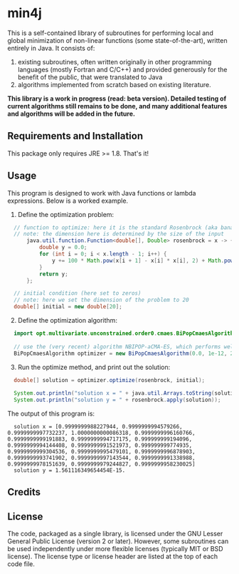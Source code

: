 # min4j
This is a self-contained library of subroutines for performing local and global minimization of non-linear functions (some state-of-the-art), written entirely in Java. It consists of:
1. existing subroutines, often written originally in other programming languages (mostly Fortran and C/C++) and provided generously for the benefit of the public, that were translated to Java
2. algorithms implemented from scratch based on existing literature.

**This library is a work in progress (read: beta version). Detailed testing of current algorithms still remains to be done, and many additional features and algorithms will be added in the future.**

## Requirements and Installation
This package only requires JRE >= 1.8. That's it!

## Usage
This program is designed to work with Java functions or lambda expressions. Below is a worked example.

  1. Define the optimization problem:

  ```java
    // function to optimize: here it is the standard Rosenbrock (aka banana) function
    // note: the dimension here is determined by the size of the input
		java.util.function.Function<double[], Double> rosenbrock = x -> {
			double y = 0.0;
			for (int i = 0; i < x.length - 1; i++) {
				y += 100 * Math.pow(x[i + 1] - x[i] * x[i], 2) + Math.pow(x[i] - 1, 2);
			}
			return y;
		};

    // initial condition (here set to zeros)
    // note: here we set the dimension of the problem to 20
    double[] initial = new double[20];
   ```

2. Define the optimization algorithm:
  
  ```java
    import opt.multivariate.unconstrained.order0.cmaes.BiPopCmaesAlgorithm;
    
    // use the (very recent) algorithm NBIPOP-aCMA-ES, which performs well on most functions
    BiPopCmaesAlgorithm optimizer = new BiPopCmaesAlgorithm(0.0, 1e-12, 2.0, 100000, 1000, false);
  ```
  
  3. Run the optimize method, and print out the solution:
  
  ```java
    double[] solution = optimizer.optimize(rosenbrock, initial);
    
    System.out.println("solution x = " + java.util.Arrays.toString(solution));
    System.out.println("solution y = " + rosenbrock.apply(solution));
  ```
  
  The output of this program is:
  
  ```
    solution x = [0.9999999988227944, 0.9999999994579266, 0.9999999997732237, 1.0000000000086318, 0.9999999996160766,      0.9999999999191883, 0.9999999994717175, 0.999999999194096, 0.9999999994144408, 0.9999999991521973, 0.999999999774935, 0.9999999999304536, 0.9999999995479101, 0.9999999996878903, 0.9999999993741902, 0.9999999997143544, 0.9999999991338988, 0.9999999978151639, 0.9999999979244827, 0.9999999958230025]
    solution y = 1.561116349654454E-15.
   ```
  
## Credits

## License
The code, packaged as a single library, is licensed under the GNU Lesser General Public License (version 2 or later). However, some subroutines can be used independently under more flexible licenses (typically MIT or BSD license). The license type or license header are listed at the top of each code file.
